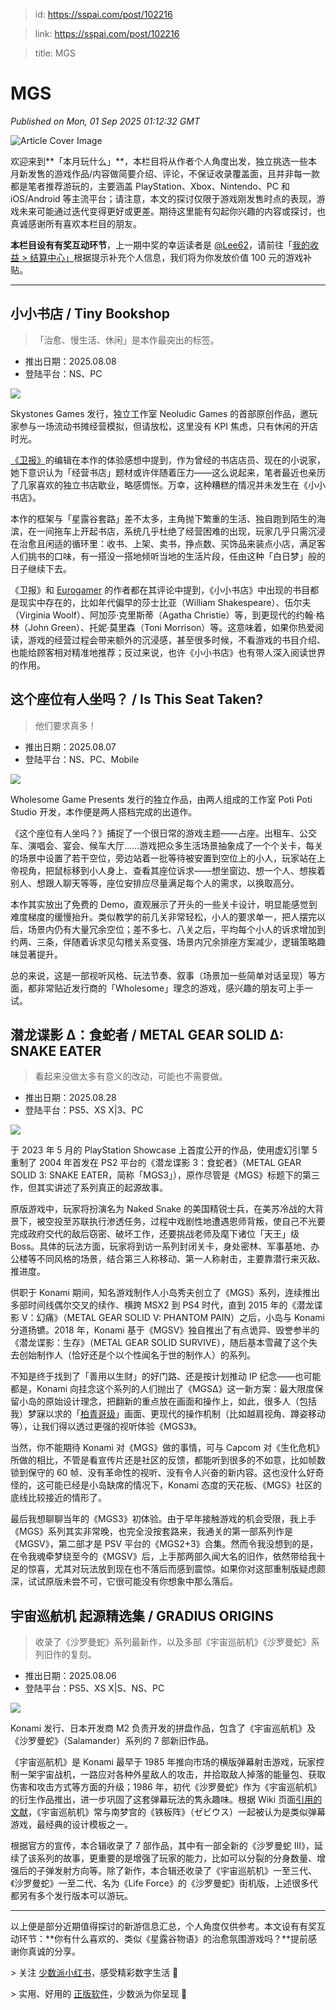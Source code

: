 > id: https://sspai.com/post/102216

> link: https://sspai.com/post/102216

> title: MGS

# MGS
_Published on Mon, 01 Sep 2025 01:12:32 GMT_

![Article Cover Image](https://cdnfile.sspai.com/2025/09/01/62bd6598f761691f4d206c9fb3ba5c6f.jpg)  

欢迎来到**「本月玩什么」**，本栏目将从作者个人角度出发，独立挑选一些本月新发售的游戏作品/内容做简要介绍、评论，不保证收录覆盖面，且并非每一款都是笔者推荐游玩的，主要涵盖 PlayStation、Xbox、Nintendo、PC 和 iOS/Android 等主流平台；请注意，本文的探讨仅限于游戏刚发售时点的表现，游戏未来可能通过迭代变得更好或更差。期待这里能有勾起你兴趣的内容或探讨，也真诚感谢所有喜欢本栏目的朋友。

**本栏目设有有奖互动环节**，上一期中奖的幸运读者是 [@Lee62](https://sspai.com/u/dn3luoe1)，请前往「[我的收益 > 结算中心」](https://sspai.com/my/wallet/withdraw)根据提示补充个人信息，我们将为你发放价值 100 元的游戏补贴。

* * *

小小书店 / Tiny Bookshop
--------------------

> 「治愈、慢生活、休闲」是本作最突出的标签。

-   推出日期：2025.08.08
-   登陆平台：NS、PC

![](https://cdnfile.sspai.com/2025/09/01/153f036702d8867b8d3449143c3de360.jpg?imageView2/2/w/1120/q/90/interlace/1/ignore-error/1/format/webp)

Skystones Games 发行，独立工作室 Neoludic Games 的首部原创作品，邀玩家参与一场流动书摊经营模拟，但请放松，这里没有 KPI 焦虑，只有休闲的开店时光。

[《卫报》](https://www.theguardian.com/games/2025/aug/11/tiny-bookshop-review)的编辑在本作的体验感想中提到，作为曾经的书店店员、现在的小说家，她下意识认为「经营书店」题材或许伴随着压力——这么说起来，笔者最近也亲历了几家喜欢的独立书店歇业，略感惆怅。万幸，这种糟糕的情况并未发生在《小小书店》。

本作的框架与「星露谷套路」差不太多，主角抛下繁重的生活、独自跑到陌生的海滨，在一间拖车上开起书店，系统几乎杜绝了经营困难的出现，玩家几乎只需沉浸在治愈且闲适的循环里：收书、上架、卖书，挣点数、买饰品来装点小店，满足客人们挑书的口味，有一搭没一搭地倾听当地的生活片段，任由这种「白日梦」般的日子继续下去。

《卫报》和 [Eurogamer](https://www.eurogamer.net/tiny-bookshop-is-making-me-want-to-run-away-to-the-seaside-and-judging-by-its-popularity-everybody-else-is-coming-too) 的作者都在其评论中提到，《小小书店》中出现的书目都是现实中存在的，比如年代偏早的莎士比亚（William Shakespeare）、伍尔夫（Virginia Woolf）、阿加莎·克里斯蒂（Agatha Christie）等，到更现代的约翰·格林（John Green）、托妮·莫里森（Toni Morrison）等。这意味着，如果你热爱阅读，游戏的经营过程会带来额外的沉浸感，甚至很多时候，不看游戏的书目介绍、也能给顾客相对精准地推荐；反过来说，也许《小小书店》也有带人深入阅读世界的作用。

这个座位有人坐吗？ / Is This Seat Taken?
-------------------------------

> 他们要求真多！

-   推出日期：2025.08.07
-   登陆平台：NS、PC、Mobile

![](https://cdnfile.sspai.com/2025/09/01/1028a7570ac9243973b0e914338d9aa4.jpg?imageView2/2/w/1120/q/90/interlace/1/ignore-error/1/format/webp)

Wholesome Game Presents 发行的独立作品，由两人组成的工作室 Poti Poti Studio 开发，本作便是两人搭档完成的出道作。

《这个座位有人坐吗？》捕捉了一个很日常的游戏主题——占座。出租车、公交车、演唱会、宴会、候车大厅……游戏把众多生活场景抽象成了一个个关卡，每关的场景中设置了若干空位，旁边站着一批等待被安置到空位上的小人，玩家站在上帝视角，把鼠标移到小人身上、查看其座位诉求——想坐窗边、想一个人、想挨着别人、想跟人聊天等等，座位安排应尽量满足每个人的需求，以换取高分。

本作其实放出了免费的 Demo，直观展示了开头的一些关卡设计，明显能感觉到难度梯度的缓慢抬升。类似教学的前几关非常轻松，小人的要求单一，把人摆完以后，场景内仍有大量冗余空位；差不多七、八关之后，平均每个小人的诉求增加到约两、三条，伴随着诉求见勾稽关系变强、场景内冗余排座方案减少，逻辑策略趣味显著提升。

总的来说，这是一部视听风格、玩法节奏、叙事（场景加一些简单对话呈现）等方面，都非常贴近发行商的「Wholesome」理念的游戏，感兴趣的朋友可上手一试。

潜龙谍影 Δ：食蛇者 / METAL GEAR SOLID Δ: SNAKE EATER
--------------------------------------------

> 看起来没做太多有意义的改动，可能也不需要做。

-   推出日期：2025.08.28
-   登陆平台：PS5、XS X|3、PC

![](https://cdnfile.sspai.com/2025/09/01/183b5dd9ec8cb9cf9c86480d80996af3.jpg?imageView2/2/w/1120/q/90/interlace/1/ignore-error/1/format/webp)

于 2023 年 5 月的 PlayStation Showcase 上首度公开的作品，使用虚幻引擎 5 重制了 2004 年首发在 PS2 平台的《潜龙谍影 3：食蛇者》（METAL GEAR SOLID 3: SNAKE EATER，简称「MGS3」），原作尽管是《MGS》标题下的第三作，但其实讲述了系列真正的起源故事。

原版游戏中，玩家将扮演名为 Naked Snake 的美国精锐士兵，在美苏冷战的大背景下，被空投至苏联执行渗透任务，过程中戏剧性地遭遇恩师背叛，使自己不光要完成政府交代的敌后窃密、破坏工作，还要挑战老师及麾下诸位「天王」级 Boss。具体的玩法方面，玩家将到访一系列封闭关卡，身处密林、军事基地、办公楼等不同风格的场景，结合第三人称移动、第一人称射击，主要靠潜行来灭敌、推进度。

供职于 Konami 期间，知名游戏制作人小岛秀夫创立了《MGS》系列，连续推出多部时间线偶尔交叉的续作、横跨 MSX2 到 PS4 时代，直到 2015 年的《潜龙谍影 V：幻痛》（METAL GEAR SOLID V: PHANTOM PAIN）之后，小岛与 Konami 分道扬镳。2018 年，Konami 基于《MGSV》独自推出了有点诡异、毁誉参半的《潜龙谍影：生存》（METAL GEAR SOLID SURVIVE），随后基本雪藏了这个失去创始制作人（恰好还是个以个性闻名于世的制作人）的系列。

不知是终于找到了「善用以生财」的好门路、还是按计划推动 IP 纪念——也可能都是，Konami 向挂念这个系列的人们抛出了《MGSΔ》这一新方案：最大限度保留小岛的原始设计理念，把翻新的重点放在画面和操作上，如此，很多人（包括我）梦寐以求的「[柏青哥级](https://www.bilibili.com/video/BV1Nw411g7Ma/?spm_id_from=333.337.search-card.all.click&vd_source=49d21e10331323540a3691d9bd57f63c)」画面、更现代的操作机制（比如越肩视角、蹲姿移动等），让我们得以透过更强的视听体验《MGS3》。

当然，你不能期待 Konami 对《MGS》做的事情，可与 Capcom 对《生化危机》所做的相比，不管是看宣传片还是社区的反馈，都能听到很多的不如意，比如帧数锁到保守的 60 帧、没有革命性的视听、没有令人兴奋的新内容。这也没什么好奇怪的，这可能已经是小岛缺席的情况下，Konami 态度的天花板、《MGS》社区的底线比较接近的情形了。

最后我想聊聊当年的《MGS3》初体验。由于早年接触游戏的机会受限，我上手《MGS》系列其实非常晚，也完全没按套路来，我通关的第一部系列作是《MGSV》，第二部才是 PSV 平台的《MGS2+3》合集。然而令我没想到的是，在令我魂牵梦绕至今的《MGSV》后，上手那两部久闻大名的旧作，依然带给我十足的惊喜，尤其对玩法放到现在也不落后而感到震惊。如果你对这部重制版疑虑颇深，试试原版未尝不可，它很可能没有你想象中那么落后。

宇宙巡航机 起源精选集 / GRADIUS ORIGINS
-----------------------------

> 收录了《沙罗曼蛇》系列最新作，以及多部《宇宙巡航机》《沙罗曼蛇》系列旧作的复刻。

-   推出日期：2025.08.06
-   登陆平台：PS5、XS X|S、NS、PC

![](https://cdnfile.sspai.com/2025/09/01/2b319a66320d63802e92c85bb9d02c85.jpg?imageView2/2/w/1120/q/90/interlace/1/ignore-error/1/format/webp)

Konami 发行、日本开发商 M2 负责开发的拼盘作品，包含了《宇宙巡航机》及《沙罗曼蛇》（Salamander）系列的 7 部新旧作品。

《宇宙巡航机》是 Konami 最早于 1985 年推向市场的横版弹幕射击游戏，玩家控制一架宇宙战机，一路应对各种外星敌人的攻击，并拾取敌人掉落的能量包、获取伤害和攻击方式等方面的升级；1986 年，初代《沙罗曼蛇》作为《宇宙巡航机》的衍生作品推出，进一步巩固了这套弹幕玩法的隽永趣味。根据 Wiki 页面[引用的文献](https://web.archive.org/web/20201108095051/https://www.gamasutra.com/view/news/242336/The_history_of_Gradius_A_look_back_at_30_years_of_Konami_shooting.php)，《宇宙巡航机》常与南梦宫的《铁板阵》（ゼビウス）一起被认为是类似弹幕游戏，最经典的设计模板之一。

根据官方的宣传，本合辑收录了 7 部作品，其中有一部全新的《沙罗曼蛇 III》，延续了该系列的故事，更重要的是增强了玩家的能力，比如可以分裂的分身数量、增强后的子弹发射方向等。除了新作，本合辑还收录了《宇宙巡航机》一至三代、《沙罗曼蛇》一至二代、名为《Life Force》的《沙罗曼蛇》街机版，上述很多代都另有多个发行版本可以游玩。

* * *

以上便是部分近期值得探讨的新游信息汇总，个人角度仅供参考。本文设有有奖互动环节：**你有什么喜欢的、类似《星露谷物语》的治愈氛围游戏吗？**提前感谢你真诚的分享。

\> 关注 [少数派小红书](https://www.xiaohongshu.com/user/profile/63f5d65d000000001001d8d4)，感受精彩数字生活 🍃

\> 实用、好用的 [正版软件](https://sspai.com/mall)，少数派为你呈现 🚀
